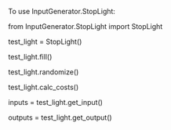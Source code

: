 To use InputGenerator.StopLight:

from InputGenerator.StopLight import StopLight

test_light = StopLight()

test_light.fill()

test_light.randomize()

test_light.calc_costs()

inputs = test_light.get_input()

outputs = test_light.get_output()
